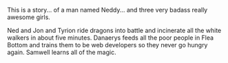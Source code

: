 This is a story... of a man named Neddy... and three very badass really
awesome girls.

Ned and Jon and Tyrion ride dragons into battle and incinerate all the white
walkers in about five minutes. Danaerys feeds all the poor people in Flea
Bottom and trains them to be web developers so they never go hungry again.
Samwell learns all of the magic.
